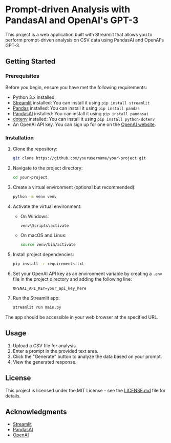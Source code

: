 # Prompt-driven Analysis with PandasAI and OpenAI's GPT-3

This project is a web application built with Streamlit that allows you to perform prompt-driven analysis on CSV data using PandasAI and OpenAI's GPT-3.

## Getting Started

### Prerequisites

Before you begin, ensure you have met the following requirements:

- Python 3.x installed
- [Streamlit](https://streamlit.io/) installed: You can install it using `pip install streamlit`
- [Pandas](https://pandas.pydata.org/) installed: You can install it using `pip install pandas`
- [PandasAI](https://pypi.org/project/pandasai/) installed: You can install it using `pip install pandasai`
- [dotenv](https://pypi.org/project/python-dotenv/) installed: You can install it using `pip install python-dotenv`
- An OpenAI API key. You can sign up for one on the [OpenAI website](https://beta.openai.com/signup/).

### Installation

1. Clone the repository:

   ```bash
   git clone https://github.com/yourusername/your-project.git
   ```

2. Navigate to the project directory:

   ```bash
   cd your-project
   ```

3. Create a virtual environment (optional but recommended):

   ```bash
   python -m venv venv
   ```

4. Activate the virtual environment:

   - On Windows:

     ```bash
     venv\Scripts\activate
     ```

   - On macOS and Linux:

     ```bash
     source venv/bin/activate
     ```

5. Install project dependencies:

   ```bash
   pip install -r requirements.txt
   ```

6. Set your OpenAI API key as an environment variable by creating a `.env` file in the project directory and adding the following line:

   ```
   OPENAI_API_KEY=your_api_key_here
   ```

7. Run the Streamlit app:

   ```bash
   streamlit run main.py
   ```

The app should be accessible in your web browser at the specified URL.

## Usage

1. Upload a CSV file for analysis.
2. Enter a prompt in the provided text area.
3. Click the "Generate" button to analyze the data based on your prompt.
4. View the generated response.

## License

This project is licensed under the MIT License - see the [LICENSE.md](LICENSE.md) file for details.

## Acknowledgments

- [Streamlit](https://streamlit.io/)
- [PandasAI](https://pypi.org/project/pandasai/)
- [OpenAI](https://openai.com/)

